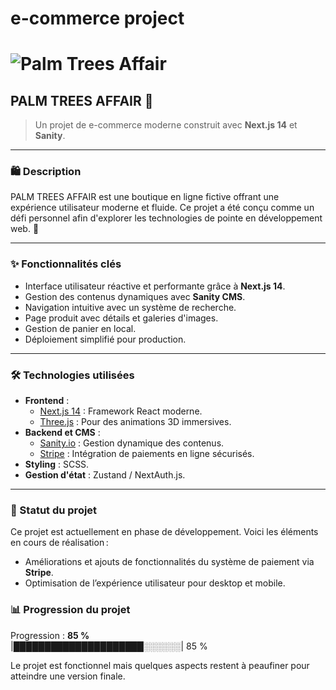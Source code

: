 # e-commerce project

# ![Palm Trees Affair](assets/palmtrees_icon_white.png)

## PALM TREES AFFAIR 🌴

> Un projet de e-commerce moderne construit avec **Next.js 14** et **Sanity**.

---

### 🛍️ **Description**

PALM TREES AFFAIR est une boutique en ligne fictive offrant une expérience utilisateur moderne et fluide. Ce projet a été conçu comme un défi personnel afin d'explorer les technologies de pointe en développement web. 🚀

---

### ✨ **Fonctionnalités clés**

- Interface utilisateur réactive et performante grâce à **Next.js 14**.
- Gestion des contenus dynamiques avec **Sanity CMS**.
- Navigation intuitive avec un système de recherche.
- Page produit avec détails et galeries d'images.
- Gestion de panier en local.
- Déploiement simplifié pour production.

---

### 🛠️ Technologies utilisées

- **Frontend** :
  - [Next.js 14](https://nextjs.org/) : Framework React moderne.
  - [Three.js](https://threejs.org/) : Pour des animations 3D immersives.
- **Backend et CMS** :
  - [Sanity.io](https://www.sanity.io/) : Gestion dynamique des contenus.
  - [Stripe](https://stripe.com/) : Intégration de paiements en ligne sécurisés.
- **Styling** : SCSS.
- **Gestion d'état** : Zustand / NextAuth.js.

---

### 🚧 Statut du projet

Ce projet est actuellement en phase de développement. Voici les éléments en cours de réalisation :

- Améliorations et ajouts de fonctionnalités du système de paiement via **Stripe**.
- Optimisation de l’expérience utilisateur pour desktop et mobile.

### 📊 Progression du projet

Progression : **85 %**  
|█████████████████████░░░░░░| 85 %

Le projet est fonctionnel mais quelques aspects restent à peaufiner pour atteindre une version finale.
